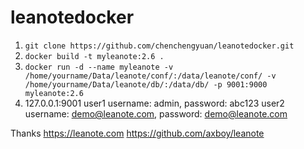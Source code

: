 # leanotedocker
1. ```git clone https://github.com/chenchengyuan/leanotedocker.git ```
2. ```docker build -t myleanote:2.6 . ```
3. ```docker run -d --name myleanote -v /home/yourname/Data/leanote/conf/:/data/leanote/conf/ -v /home/yourname/Data/leanote/db/:/data/db/ -p 9001:9000 myleanote:2.6 ```
4. 127.0.0.1:9001
    user1 username: admin, password: abc123
    user2 username: demo@leanote.com, password: demo@leanote.com 
    
    
    
Thanks  https://leanote.com
        https://github.com/axboy/leanote
